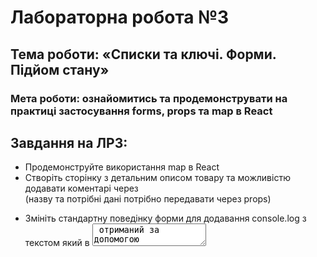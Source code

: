 # Лабораторна робота №3
## Тема роботи: «Списки та ключі. Форми. Підйом стану»
### Мета роботи: ознайомитись та продемонструвати на практиці застосування forms, props та map в React

## Завдання на ЛР3:
-	Продемонструйте використання map в React
-	Створіть сторінку з детальним описом товару та можливістю додавати коментарі через <form> (назву та потрібні дані потрібно передавати через props)
-	Змініть стандартну поведінку форми для додавання console.log з текстом який в <textarea> отриманий за допомогою перевизначеного стану <textarea>, та для додавання повідомлення alert з текстом (Ваш відгук: «текст відгуку» додано успішно!)
-	Додайте конвертер валют з гривні на долари для товару з курсом який вказаний на момент створення лабораторної. При цьому розрахунок має відбуватись в батьківській компоненті, а в дочірніх має лише виводитись результат

Теоретичні питання:
-	Що таке map в js
-	Що таке map в React
-	Де потрібно вказувати ключ в масиві JSX
-	Чи мають бути унікальними ключі всередині одного масиву, та всередині різних масивів
-	В чому різниця форми HTML та форми JSX, <select> та <textarea>
-	Як обробнику вирішувати який саме з багатьох input обробляти
-	Що відбудеться якщо textarea встановити value={undefined}
-	Як синхронізувати стани різних компонентів з одинаковим тегом, наведіть приклад


